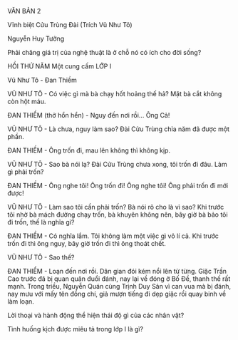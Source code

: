 VĂN BẢN 2

Vĩnh biệt Cửu Trùng Đài
(Trích Vũ Như Tô)

Nguyễn Huy Tưởng

Phải chăng giá trị của nghệ thuật là ở chỗ nó có ích cho đời sống?

HỒI THỨ NĂM
Một cung cấm
LỚP I

Vũ Như Tô - Đan Thiềm

VŨ NHƯ TÔ - Có việc gì mà bà chạy hốt hoảng thế hả? Mặt bà cắt không còn hột máu.

ĐAN THIỀM (thở hổn hển) - Nguy đến nơi rồi... Ông Cả!

VŨ NHƯ TÔ - Là chưa, nguy làm sao? Đài Cửu Trùng chỉa năm đã được một phần.

ĐAN THIỀM - Ông trốn đi, mau lên không thì không kịp.

VŨ NHƯ TÔ - Sao bà nói lạ? Đài Cửu Trùng chưa xong, tôi trốn đi đâu. Làm gì phải trốn?

ĐAN THIỀM - Ông nghe tôi! Ông trốn đi! Ông nghe tôi! Ông phải trốn đi mới được!

VŨ NHƯ TÔ - Làm sao tôi cần phải trốn? Bà nói rõ cho là vì sao? Khi trước tôi nhờ bà mách đường chạy trốn, bà khuyên không nên, bây giờ bà bảo tôi đi trốn, thế là nghĩa gì?

ĐAN THIỀM - Có nghĩa lắm. Tôi không làm một việc gì vô lí cả. Khi trước trốn đi thì ông nguy, bây giờ trốn đi thì ông thoát chết.

VŨ NHƯ TÔ - Sao thế?

ĐAN THIỀM - Loạn đến nơi rồi. Dân gian đói kém nổi lên từ từng. Giặc Trần Cao trước đã bị quan quân đuổi đánh, nay lại về đóng ở Bố Đề, thanh thế rất mạnh. Trong triều, Nguyễn Quán cùng Trịnh Duy Sản vì can vua mà bị đánh, nay mưu với mấy tên đồng chí, giả mượn tiếng đi dẹp giặc rồi quay binh về làm loạn.

Lời thoại và hành động thể hiện thái độ gì của các nhân vật?

Tình huống kịch được miêu tả trong lớp I là gì?